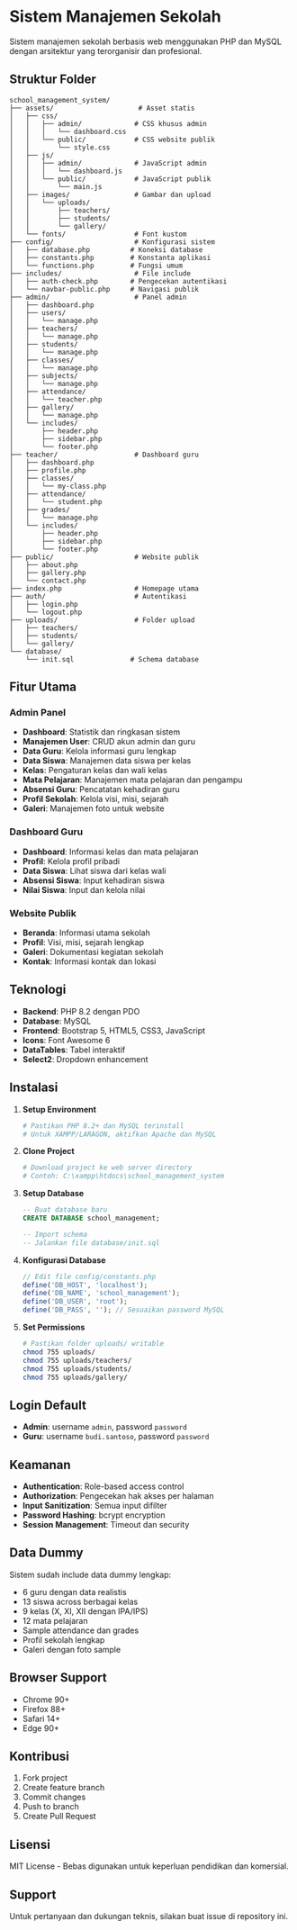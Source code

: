# Sistem Manajemen Sekolah

Sistem manajemen sekolah berbasis web menggunakan PHP dan MySQL dengan arsitektur yang terorganisir dan profesional.

## Struktur Folder

```
school_management_system/
├── assets/                     # Asset statis
│   ├── css/
│   │   ├── admin/             # CSS khusus admin
│   │   │   └── dashboard.css
│   │   └── public/            # CSS website publik
│   │       └── style.css
│   ├── js/
│   │   ├── admin/             # JavaScript admin
│   │   │   └── dashboard.js
│   │   └── public/            # JavaScript publik
│   │       └── main.js
│   ├── images/                # Gambar dan upload
│   │   └── uploads/
│   │       ├── teachers/
│   │       ├── students/
│   │       └── gallery/
│   └── fonts/                 # Font kustom
├── config/                    # Konfigurasi sistem
│   ├── database.php          # Koneksi database
│   ├── constants.php         # Konstanta aplikasi
│   └── functions.php         # Fungsi umum
├── includes/                  # File include
│   ├── auth-check.php        # Pengecekan autentikasi
│   └── navbar-public.php     # Navigasi publik
├── admin/                     # Panel admin
│   ├── dashboard.php
│   ├── users/
│   │   └── manage.php
│   ├── teachers/
│   │   └── manage.php
│   ├── students/
│   │   └── manage.php
│   ├── classes/
│   │   └── manage.php
│   ├── subjects/
│   │   └── manage.php
│   ├── attendance/
│   │   └── teacher.php
│   ├── gallery/
│   │   └── manage.php
│   └── includes/
│       ├── header.php
│       ├── sidebar.php
│       └── footer.php
├── teacher/                   # Dashboard guru
│   ├── dashboard.php
│   ├── profile.php
│   ├── classes/
│   │   └── my-class.php
│   ├── attendance/
│   │   └── student.php
│   ├── grades/
│   │   └── manage.php
│   └── includes/
│       ├── header.php
│       ├── sidebar.php
│       └── footer.php
├── public/                    # Website publik
│   ├── about.php
│   ├── gallery.php
│   └── contact.php
├── index.php                  # Homepage utama
├── auth/                      # Autentikasi
│   ├── login.php
│   └── logout.php
├── uploads/                   # Folder upload
│   ├── teachers/
│   ├── students/
│   └── gallery/
└── database/
    └── init.sql              # Schema database
```

## Fitur Utama

### Admin Panel
- **Dashboard**: Statistik dan ringkasan sistem
- **Manajemen User**: CRUD akun admin dan guru
- **Data Guru**: Kelola informasi guru lengkap
- **Data Siswa**: Manajemen data siswa per kelas
- **Kelas**: Pengaturan kelas dan wali kelas
- **Mata Pelajaran**: Manajemen mata pelajaran dan pengampu
- **Absensi Guru**: Pencatatan kehadiran guru
- **Profil Sekolah**: Kelola visi, misi, sejarah
- **Galeri**: Manajemen foto untuk website

### Dashboard Guru
- **Dashboard**: Informasi kelas dan mata pelajaran
- **Profil**: Kelola profil pribadi
- **Data Siswa**: Lihat siswa dari kelas wali
- **Absensi Siswa**: Input kehadiran siswa
- **Nilai Siswa**: Input dan kelola nilai

### Website Publik
- **Beranda**: Informasi utama sekolah
- **Profil**: Visi, misi, sejarah lengkap
- **Galeri**: Dokumentasi kegiatan sekolah
- **Kontak**: Informasi kontak dan lokasi

## Teknologi

- **Backend**: PHP 8.2 dengan PDO
- **Database**: MySQL
- **Frontend**: Bootstrap 5, HTML5, CSS3, JavaScript
- **Icons**: Font Awesome 6
- **DataTables**: Tabel interaktif
- **Select2**: Dropdown enhancement

## Instalasi

1. **Setup Environment**
   ```bash
   # Pastikan PHP 8.2+ dan MySQL terinstall
   # Untuk XAMPP/LARAGON, aktifkan Apache dan MySQL
   ```

2. **Clone Project**
   ```bash
   # Download project ke web server directory
   # Contoh: C:\xampp\htdocs\school_management_system
   ```

3. **Setup Database**
   ```sql
   -- Buat database baru
   CREATE DATABASE school_management;
   
   -- Import schema
   -- Jalankan file database/init.sql
   ```

4. **Konfigurasi Database**
   ```php
   // Edit file config/constants.php
   define('DB_HOST', 'localhost');
   define('DB_NAME', 'school_management');
   define('DB_USER', 'root');
   define('DB_PASS', ''); // Sesuaikan password MySQL
   ```

5. **Set Permissions**
   ```bash
   # Pastikan folder uploads/ writable
   chmod 755 uploads/
   chmod 755 uploads/teachers/
   chmod 755 uploads/students/
   chmod 755 uploads/gallery/
   ```

## Login Default

- **Admin**: username `admin`, password `password`
- **Guru**: username `budi.santoso`, password `password`

## Keamanan

- **Authentication**: Role-based access control
- **Authorization**: Pengecekan hak akses per halaman
- **Input Sanitization**: Semua input difilter
- **Password Hashing**: bcrypt encryption
- **Session Management**: Timeout dan security

## Data Dummy

Sistem sudah include data dummy lengkap:
- 6 guru dengan data realistis
- 13 siswa across berbagai kelas
- 9 kelas (X, XI, XII dengan IPA/IPS)
- 12 mata pelajaran
- Sample attendance dan grades
- Profil sekolah lengkap
- Galeri dengan foto sample

## Browser Support

- Chrome 90+
- Firefox 88+
- Safari 14+
- Edge 90+

## Kontribusi

1. Fork project
2. Create feature branch
3. Commit changes
4. Push to branch
5. Create Pull Request

## Lisensi

MIT License - Bebas digunakan untuk keperluan pendidikan dan komersial.

## Support

Untuk pertanyaan dan dukungan teknis, silakan buat issue di repository ini.